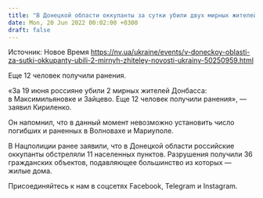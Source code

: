 ```yaml
---
title: "В Донецкой области оккупанты за сутки убили двух мирных жителей, 12 ранили"
date: Mon, 20 Jun 2022 00:02:00 +0300
draft: false
---
```

Источник: Новое Время https://nv.ua/ukraine/events/v-doneckoy-oblasti-za-sutki-okkupanty-ubili-2-mirnyh-zhiteley-novosti-ukrainy-50250959.html


Еще 12 человек получили ранения.

«За 19 июня россияне убили 2 мирных жителей Донбасса: в Максимильяновке и Зайцево. Еще 12 человек получили ранения», — заявил Кириленко.

Он напомнил, что в данный момент невозможно установить число погибших и раненных в Волновахе и Мариуполе.

В Нацполиции ранее заявили, что в Донецкой области российские оккупанты обстреляли 11 населенных пунктов. Разрушения получили 36 гражданских объектов, подавляющее большинство из которых — жилые дома.

Присоединяйтесь к нам в соцсетях Facebook, Telegram и Instagram.
